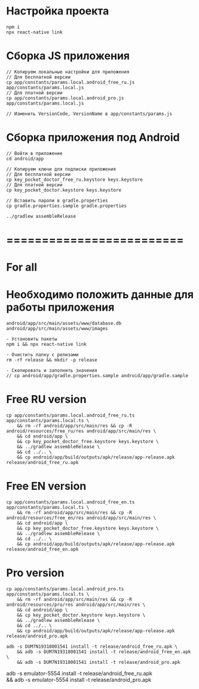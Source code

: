 # Настройка проекта

```
npm i
npx react-native link
```

# Сборка JS приложения

```
// Копируем локальные настройки для приложения
// Для бесплатной версии
cp app/constants/params.local.android_free_ru.js app/constants/params.local.js
// Для платной версии
cp app/constants/params.local.android_pro.js app/constants/params.local.js

// Изменить VersionCode, VersionName в app/constants/params.js
```

# Сборка приложения под Android

```
// Войти в приложение
cd android/app

// Копируем ключи для подписки приложения
// Для бесплатной версии
cp key_pocket_doctor_free_ru.keystore keys.keystore
// Для платной версии
cp key_pocket_doctor.keystore keys.keystore

// Вставить пароли в gradle.properties
cp gradle.properties.sample gradle.properties

../gradlew assembleRelease
```

# =========================

# For all

# Необходимо положить данные для работы приложения

```
android/app/src/main/assets/www/database.db
android/app/src/main/assets/www/images
```

```
- Установить пакеты
npm i && npx react-native link

- Очистить папку с релизами
rm -rf release && mkdir -p release

- Скопировать и заполнить значения
// cp android/app/gradle.properties.sample android/app/gradle.sample
```

# Free RU version

```
cp app/constants/params.local.android_free_ru.ts app/constants/params.local.ts \
    && rm -rf android/app/src/main/res && cp -R android/resources/free_ru/res android/app/src/main/res \
    && cd android/app \
    && cp key_pocket_doctor_free.keystore keys.keystore \
    && ../gradlew assembleRelease \
    && cd ../.. \
    && cp android/app/build/outputs/apk/release/app-release.apk release/android_free_ru.apk
```

# Free EN version

```
cp app/constants/params.local.android_free_en.ts app/constants/params.local.ts \
    && rm -rf android/app/src/main/res && cp -R android/resources/free_en/res android/app/src/main/res \
    && cd android/app \
    && cp key_pocket_doctor_free.keystore keys.keystore \
    && ../gradlew assembleRelease \
    && cd ../.. \
    && cp android/app/build/outputs/apk/release/app-release.apk release/android_free_en.apk
```

# Pro version

```
cp app/constants/params.local.android_pro.ts app/constants/params.local.ts \
    && rm -rf android/app/src/main/res && cp -R android/resources/pro/res android/app/src/main/res \
    && cd android/app \
    && cp key_pocket_doctor.keystore keys.keystore \
    && ../gradlew assembleRelease \
    && cd ../.. \
    && cp android/app/build/outputs/apk/release/app-release.apk release/android_pro.apk
```

```
adb -s DUM7N19318001541 install -t release/android_free_ru.apk \
    && adb -s DUM7N19318001541 install -t release/android_free_en.apk \
    && adb -s DUM7N19318001541 install -t release/android_pro.apk
```

adb -s emulator-5554 install -t release/android_free_ru.apk \
 && adb -s emulator-5554 install -t release/android_pro.apk
